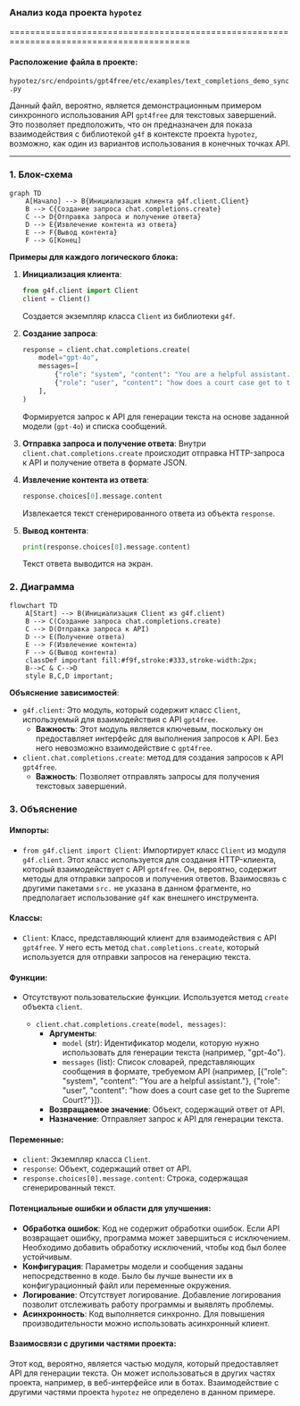 ### **Анализ кода проекта `hypotez`**

=========================================================================================

#### **Расположение файла в проекте**:
`hypotez/src/endpoints/gpt4free/etc/examples/text_completions_demo_sync.py`

Данный файл, вероятно, является демонстрационным примером синхронного использования API `gpt4free` для текстовых завершений. Это позволяет предположить, что он предназначен для показа взаимодействия с библиотекой `g4f` в контексте проекта `hypotez`, возможно, как один из вариантов использования в конечных точках API.

---

### **1. Блок-схема**

```mermaid
graph TD
    A[Начало] --> B{Инициализация клиента g4f.client.Client}
    B --> C{Создание запроса chat.completions.create}
    C --> D{Отправка запроса и получение ответа}
    D --> E{Извлечение контента из ответа}
    E --> F{Вывод контента}
    F --> G[Конец]
```

**Примеры для каждого логического блока:**

1.  **Инициализация клиента**:
    ```python
    from g4f.client import Client
    client = Client()
    ```
    Создается экземпляр класса `Client` из библиотеки `g4f`.

2.  **Создание запроса**:
    ```python
    response = client.chat.completions.create(
        model="gpt-4o",
        messages=[
            {"role": "system", "content": "You are a helpful assistant."},
            {"role": "user", "content": "how does a court case get to the Supreme Court?"}
        ],
    )
    ```
    Формируется запрос к API для генерации текста на основе заданной модели (`gpt-4o`) и списка сообщений.

3.  **Отправка запроса и получение ответа**:
    Внутри `client.chat.completions.create` происходит отправка HTTP-запроса к API и получение ответа в формате JSON.

4.  **Извлечение контента из ответа**:
    ```python
    response.choices[0].message.content
    ```
    Извлекается текст сгенерированного ответа из объекта `response`.

5.  **Вывод контента**:
    ```python
    print(response.choices[0].message.content)
    ```
    Текст ответа выводится на экран.

### **2. Диаграмма**

```mermaid
flowchart TD
    A[Start] --> B(Инициализация Client из g4f.client)
    B --> C(Создание запроса chat.completions.create)
    C --> D(Отправка запроса к API)
    D --> E(Получение ответа)
    E --> F(Извлечение контента)
    F --> G(Вывод контента)
    classDef important fill:#f9f,stroke:#333,stroke-width:2px;
    B-->C & C-->D
    style B,C,D important;
```

**Объяснение зависимостей**:

*   `g4f.client`: Это модуль, который содержит класс `Client`, используемый для взаимодействия с API `gpt4free`.
    - **Важность**: Этот модуль является ключевым, поскольку он предоставляет интерфейс для выполнения запросов к API. Без него невозможно взаимодействие с `gpt4free`.
*   `client.chat.completions.create`: метод для создания запросов к API `gpt4free`.
    - **Важность**: Позволяет отправлять запросы для получения текстовых завершений.

### **3. Объяснение**

#### **Импорты**:

*   `from g4f.client import Client`: Импортирует класс `Client` из модуля `g4f.client`. Этот класс используется для создания HTTP-клиента, который взаимодействует с API `gpt4free`. Он, вероятно, содержит методы для отправки запросов и получения ответов. Взаимосвязь с другими пакетами `src.` не указана в данном фрагменте, но предполагает использование `g4f` как внешнего инструмента.

#### **Классы**:

*   `Client`: Класс, представляющий клиент для взаимодействия с API `gpt4free`. У него есть метод `chat.completions.create`, который используется для отправки запросов на генерацию текста.

#### **Функции**:

*   Отсутствуют пользовательские функции. Используется метод `create` объекта `client`.

    *   `client.chat.completions.create(model, messages)`:
        *   **Аргументы**:
            *   `model` (str): Идентификатор модели, которую нужно использовать для генерации текста (например, "gpt-4o").
            *   `messages` (list): Список словарей, представляющих сообщения в формате, требуемом API (например, [{"role": "system", "content": "You are a helpful assistant."}, {"role": "user", "content": "how does a court case get to the Supreme Court?"}]).
        *   **Возвращаемое значение**: Объект, содержащий ответ от API.
        *   **Назначение**: Отправляет запрос к API для генерации текста.

#### **Переменные**:

*   `client`: Экземпляр класса `Client`.
*   `response`: Объект, содержащий ответ от API.
*   `response.choices[0].message.content`: Строка, содержащая сгенерированный текст.

#### **Потенциальные ошибки и области для улучшения**:

*   **Обработка ошибок**: Код не содержит обработки ошибок. Если API возвращает ошибку, программа может завершиться с исключением. Необходимо добавить обработку исключений, чтобы код был более устойчивым.
*   **Конфигурация**: Параметры модели и сообщения заданы непосредственно в коде. Было бы лучше вынести их в конфигурационный файл или переменные окружения.
*   **Логирование**: Отсутствует логирование. Добавление логирования позволит отслеживать работу программы и выявлять проблемы.
*   **Асинхронность**: Код выполняется синхронно. Для повышения производительности можно использовать асинхронный клиент.

#### **Взаимосвязи с другими частями проекта**:

Этот код, вероятно, является частью модуля, который предоставляет API для генерации текста. Он может использоваться в других частях проекта, например, в веб-интерфейсе или в ботах. Взаимодействие с другими частями проекта `hypotez` не определено в данном примере.